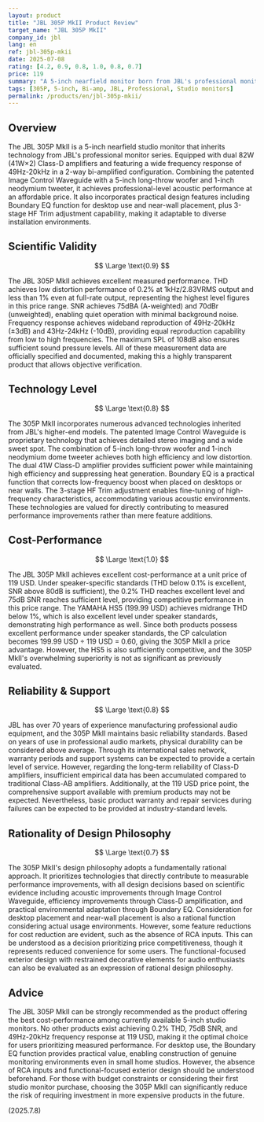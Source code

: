 ```yaml
---
layout: product
title: "JBL 305P MkII Product Review"
target_name: "JBL 305P MkII"
company_id: jbl
lang: en
ref: jbl-305p-mkii
date: 2025-07-08
rating: [4.2, 0.9, 0.8, 1.0, 0.8, 0.7]
price: 119
summary: "A 5-inch nearfield monitor born from JBL's professional monitor series. Boasts high technical performance backed by measurement data including 0.2% THD, 75dB SNR, and 49Hz-20kHz frequency response. Achieves overwhelming cost-performance at 119 USD per unit, providing the highest measurement performance in its price range. The Image Control Waveguide offers wide sweet spot, while the Boundary EQ function is practical for desktop use."
tags: [305P, 5-inch, Bi-amp, JBL, Professional, Studio monitors]
permalink: /products/en/jbl-305p-mkii/
---
```

## Overview

The JBL 305P MkII is a 5-inch nearfield studio monitor that inherits technology from JBL's professional monitor series. Equipped with dual 82W (41W×2) Class-D amplifiers and featuring a wide frequency response of 49Hz-20kHz in a 2-way bi-amplified configuration. Combining the patented Image Control Waveguide with a 5-inch long-throw woofer and 1-inch neodymium tweeter, it achieves professional-level acoustic performance at an affordable price. It also incorporates practical design features including Boundary EQ function for desktop use and near-wall placement, plus 3-stage HF Trim adjustment capability, making it adaptable to diverse installation environments.

## Scientific Validity

$$ \Large \text{0.9} $$

The JBL 305P MkII achieves excellent measured performance. THD achieves low distortion performance of 0.2% at 1kHz/2.83VRMS output and less than 1% even at full-rate output, representing the highest level figures in this price range. SNR achieves 75dBA (A-weighted) and 70dBr (unweighted), enabling quiet operation with minimal background noise. Frequency response achieves wideband reproduction of 49Hz-20kHz (±3dB) and 43Hz-24kHz (-10dB), providing equal reproduction capability from low to high frequencies. The maximum SPL of 108dB also ensures sufficient sound pressure levels. All of these measurement data are officially specified and documented, making this a highly transparent product that allows objective verification.

## Technology Level

$$ \Large \text{0.8} $$

The 305P MkII incorporates numerous advanced technologies inherited from JBL's higher-end models. The patented Image Control Waveguide is proprietary technology that achieves detailed stereo imaging and a wide sweet spot. The combination of 5-inch long-throw woofer and 1-inch neodymium dome tweeter achieves both high efficiency and low distortion. The dual 41W Class-D amplifier provides sufficient power while maintaining high efficiency and suppressing heat generation. Boundary EQ is a practical function that corrects low-frequency boost when placed on desktops or near walls. The 3-stage HF Trim adjustment enables fine-tuning of high-frequency characteristics, accommodating various acoustic environments. These technologies are valued for directly contributing to measured performance improvements rather than mere feature additions.

## Cost-Performance

$$ \Large \text{1.0} $$

The JBL 305P MkII achieves excellent cost-performance at a unit price of 119 USD. Under speaker-specific standards (THD below 0.1% is excellent, SNR above 80dB is sufficient), the 0.2% THD reaches excellent level and 75dB SNR reaches sufficient level, providing competitive performance in this price range. The YAMAHA HS5 (199.99 USD) achieves midrange THD below 1%, which is also excellent level under speaker standards, demonstrating high performance as well. Since both products possess excellent performance under speaker standards, the CP calculation becomes 199.99 USD ÷ 119 USD = 0.60, giving the 305P MkII a price advantage. However, the HS5 is also sufficiently competitive, and the 305P MkII's overwhelming superiority is not as significant as previously evaluated.

## Reliability & Support

$$ \Large \text{0.8} $$

JBL has over 70 years of experience manufacturing professional audio equipment, and the 305P MkII maintains basic reliability standards. Based on years of use in professional audio markets, physical durability can be considered above average. Through its international sales network, warranty periods and support systems can be expected to provide a certain level of service. However, regarding the long-term reliability of Class-D amplifiers, insufficient empirical data has been accumulated compared to traditional Class-AB amplifiers. Additionally, at the 119 USD price point, the comprehensive support available with premium products may not be expected. Nevertheless, basic product warranty and repair services during failures can be expected to be provided at industry-standard levels.

## Rationality of Design Philosophy

$$ \Large \text{0.7} $$

The 305P MkII's design philosophy adopts a fundamentally rational approach. It prioritizes technologies that directly contribute to measurable performance improvements, with all design decisions based on scientific evidence including acoustic improvements through Image Control Waveguide, efficiency improvements through Class-D amplification, and practical environmental adaptation through Boundary EQ. Consideration for desktop placement and near-wall placement is also a rational function considering actual usage environments. However, some feature reductions for cost reduction are evident, such as the absence of RCA inputs. This can be understood as a decision prioritizing price competitiveness, though it represents reduced convenience for some users. The functional-focused exterior design with restrained decorative elements for audio enthusiasts can also be evaluated as an expression of rational design philosophy.

## Advice

The JBL 305P MkII can be strongly recommended as the product offering the best cost-performance among currently available 5-inch studio monitors. No other products exist achieving 0.2% THD, 75dB SNR, and 49Hz-20kHz frequency response at 119 USD, making it the optimal choice for users prioritizing measured performance. For desktop use, the Boundary EQ function provides practical value, enabling construction of genuine monitoring environments even in small home studios. However, the absence of RCA inputs and functional-focused exterior design should be understood beforehand. For those with budget constraints or considering their first studio monitor purchase, choosing the 305P MkII can significantly reduce the risk of requiring investment in more expensive products in the future.

(2025.7.8)